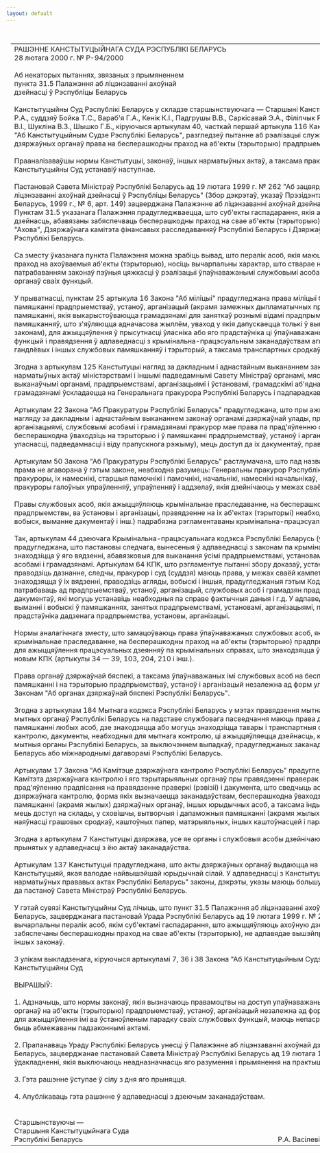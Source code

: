 ```yaml
---
layout: default
---
```


<div style="margin: 0px auto; width: 1000px;">

<div id="flag">

 

</div>

<div id="fixedWidth">

<div id="body">

<div id="columnSpanned">

<div id="content" style="margin: 10px">

<table>
<colgroup>
<col style="width: 100%" />
</colgroup>
<tbody>
<tr class="odd">
<td><div data-align="center" style="text-transform: uppercase;">
Рашэнне Канстытуцыйнага Суда Рэспублікі Беларусь
</div>
<div data-align="center">
28 лютага 2000 г. № Р-94/2000
</div>
<div data-align="left" style="width: 400px; margin-top: 20px; margin-bottom: 20px;">
Аб некаторых пытаннях, звязаных з прымяненнем пункта 31.5 Палажэння аб ліцэнзаванні ахоўнай дзейнасці ў Рэспубліцы Беларусь
</div>
<div data-align="justify">
Канстытуцыйны Суд Рэспублікі Беларусь у складзе старшынствуючага — Старшыні Канстытуцыйнага Суда Васілевіча Р.А., суддзяў Бойка Т.С., Вараб'я Г.А., Кенік К.I., Падгрушы В.В., Саркісавай Э.А., Філіпчык Р.I., Цікавенкі А.Г., Шабайлава В.I., Шукліна В.З., Шышко Г.Б., кіруючыся артыкулам 40, часткай першай артыкула 116 Канстытуцыі і артыкулам 7 Закона "Аб Канстытуцыйным Судзе Рэспублікі Беларусь", разгледзеў пытанне аб рэалізацыі службовымі асобамі некаторых дзяржаўных органаў права на бесперашкодны праход на аб'екты (тэрыторыю) прадпрыемстваў, устаноў, арганізацый.
</div>
<div data-align="justify">
 
</div>
<div data-align="justify">
Прааналізаваўшы нормы Канстытуцыі, законаў, іншых нарматыўных актаў, а таксама практыку іх прымянення, Канстытуцыйны Суд устанавіў наступнае.
</div>
<div data-align="justify">
 
</div>
<div data-align="justify">
Пастановай Савета Міністраў Рэспублікі Беларусь ад 19 лютага 1999 г. № 262 "Аб зацвярджэнні Палажэння аб ліцэнзаванні ахоўнай дзейнасці ў Рэспубліцы Беларусь" (Збор дэкрэтаў, указаў Прэзідэнта і пастаноў Урада Рэспублікі Беларусь, 1999 г., № 6, арт. 149) зацверджана Палажэнне аб ліцэнзаванні ахоўнай дзейнасці ў Рэспубліцы Беларусь. Пунктам 31.5 указанага Палажэння прадугледжваецца, што суб'екты гаспадарання, якія ажыццяўляюць ахоўную дзейнасць, абавязаны забяспечваць бесперашкодны праход на свае аб'екты (тэрыторыю) службовых асоб аб'яднання "Ахова", Дзяржаўнага камітэта фінансавых расследаванняў Рэспублікі Беларусь і Дзяржаўнага падатковага камітэта Рэспублікі Беларусь.
</div>
<div data-align="justify">
 
</div>
<div data-align="justify">
Са зместу ўказанага пункта Палажэння можна зрабіць вывад, што пералік асоб, якія маюць права на бесперашкодны праход на ахоўваемыя аб'екты (тэрыторыю), носіць вычарпальны характар, што стварае на практыцы насуперак патрабаванням законаў пэўныя цяжкасці ў рэалізацыі ўпаўнаважанымі службовымі асобамі некаторых дзяржаўных органаў сваіх функцый.
</div>
<div data-align="justify">
 
</div>
<div data-align="justify">
У прыватнасці, пунктам 25 артыкула 16 Закона "Аб міліцыі" прадугледжана права міліцыі бесперашкодна ўваходзіць у памяшканні прадпрыемстваў, устаноў, арганізацый (акрамя замежных дыпламатычных прадстаўніцтваў), у вытворчыя памяшканні, якія выкарыстоўваюцца грамадзянамі для заняткаў рознымі відамі прадпрымальніцтва (акрамя памяшканняў, што з'яўляюцца адначасова жыллём, уваход у якія дапускаецца толькі ў выпадках, прадугледжаных законам), для ажыццяўлення ў прысутнасці ўласніка або яго прадстаўніка ці ўпаўнаважаных ім асоб кантрольных функцый і правядзення ў адпаведнасці з крымінальна-працэсуальным заканадаўствам агляду вытворчых, складскіх, гандлёвых і іншых службовых памяшканняў і тэрыторый, а таксама транспартных сродкаў.
</div>
<div data-align="justify">
 
</div>
<div data-align="justify">
Згодна з артыкулам 125 Канстытуцыі нагляд за дакладным і аднастайным выкананнем законаў, дэкрэтаў, указаў і іншых нарматыўных актаў міністэрствамі і іншымі падведамнымі Савету Міністраў органамі, мясцовымі прадстаўнічымі і выканаўчымі органамі, прадпрыемствамі, арганізацыямі і ўстановамі, грамадскімі аб'яднаннямі, службовымі асобамі і грамадзянамі ўскладаецца на Генеральнага пракурора Рэспублікі Беларусь і падпарадкаваных яму пракурораў.
</div>
<div data-align="justify">
 
</div>
<div data-align="justify">
Артыкулам 22 Закона "Аб Пракуратуры Рэспублікі Беларусь" прадугледжана, што пры ажыццяўленні пракурорскага нагляду за дакладным і аднастайным выкананнем законаў органамі дзяржаўнай улады, прадпрыемствамі, установамі і арганізацыямі, службовымі асобамі і грамадзянамі пракурор мае права па прад'яўленню службовага пасведчання бесперашкодна ўваходзіць на тэрыторыю і ў памяшканні прадпрыемстваў, устаноў і арганізацый (незалежна ад форм уласнасці, падведамнасці і віду прапускнога рэжыму), мець доступ да іх дакументаў, правяраць выкананне законаў.
</div>
<div data-align="justify">
 
</div>
<div data-align="justify">
Артыкулам 50 Закона "Аб Пракуратуры Рэспублікі Беларусь" растлумачана, што пад назвай "пракурор", калі іншае прама не агаворана ў гэтым законе, неабходна разумець: Генеральны пракурор Рэспублікі Беларусь і ўсе ніжэйстаячыя пракуроры, іх намеснікі, старшыя памочнікі і памочнікі, начальнікі, намеснікі начальнікаў, старшыя пракуроры і пракуроры галоўных упраўленняў, упраўленняў і аддзелаў, якія дзейнічаюць у межах сваёй кампетэнцыі.
</div>
<div data-align="justify">
 
</div>
<div data-align="justify">
Правы службовых асоб, якія ажыццяўляюць крымінальнае праследаванне, на бесперашкодны доступ на прадпрыемствы, ва ўстановы і арганізацыі, правядзенне на іх аб'ектах (тэрыторыі) неабходных следчых дзеянняў (агляд, вобыск, выманне дакументаў і інш.) падрабязна рэгламентаваны крымінальна-працэсуальным заканадаўствам.
</div>
<div data-align="justify">
 
</div>
<div data-align="justify">
Так, артыкулам 44 дзеючага Крымінальна-працэсуальнага кодэкса Рэспублікі Беларусь (у далейшым — КПК) прадугледжана, што пастановы следчага, вынесеныя ў адпаведнасці з законам па крымінальнай справе, якая знаходзіцца ў яго вядзенні, абавязковыя для выканання ўсімі прадпрыемствамі, установамі, арганізацыямі, службовымі асобамі і грамадзянамі. Артыкулам 64 КПК, што рэгламентуе пытанні збору доказаў, устаноўлена, што асоба, якая праводзіць дазнанне, следчы, пракурор і суд (суддзя) маюць права, у межах сваёй кампетэнцыі, па справах, што знаходзяцца ў іх вядзенні, праводзіць агляды, вобыскі і іншыя, прадугледжаныя гэтым Кодэксам, следчыя дзеянні; патрабаваць ад прадпрыемстваў, устаноў, арганізацый, службовых асоб і грамадзян прадстаўлення прадметаў і дакументаў, які могуць устанавіць неабходныя па справе фактычныя даныя і г.д. У адпаведнасці з артыкулам 168 КПК выманні і вобыскі ў памяшканнях, занятых прадпрыемствамі, установамі, арганізацыямі, праводзяцца ў прысутнасці прадстаўніка дадзенага прадпрыемства, установы, арганізацыі.
</div>
<div data-align="justify">
 
</div>
<div data-align="justify">
Нормы аналагічнага зместу, што замацоўваюць права ўпаўнаважаных службовых асоб, якія ажыццяўляюць крымінальнае праследаванне, на бесперашкодны праход на аб'екты (тэрыторыю) прадпрыемстваў, устаноў, арганізацый для ажыццяўлення працэсуальных дзеянняў па крымінальных справах, што знаходзяцца ў іх вядзенні, змяшчаюцца і ў новым КПК (артыкулы 34 — 39, 103, 204, 210 і інш.).
</div>
<div data-align="justify">
 
</div>
<div data-align="justify">
Права органаў дзяржаўнай бяспекі, а таксама ўпаўнаважаных імі службовых асоб на бесперашкодны ўваход у памяшканні і на тэрыторыю прадпрыемстваў, устаноў і арганізацый незалежна ад форм уласнасці прадугледжана Законам "Аб органах дзяржаўнай бяспекі Рэспублікі Беларусь".
</div>
<div data-align="justify">
 
</div>
<div data-align="justify">
Згодна з артыкулам 184 Мытнага кодэкса Рэспублікі Беларусь у мэтах правядзення мытнага кантролю службовыя асобы мытных органаў Рэспублікі Беларусь на падставе службовага пасведчання маюць права доступу на тэрыторыю і ў памяшканні любых асоб, дзе знаходзяцца або могуць знаходзіцца тавары і транспартныя сродкі, што падлягаюць такому кантролю, дакументы, неабходныя для мытнага контролю, ці ажыццяўляецца дзейнасць, кантроль за якой ускладзены на мытныя органы Рэспублікі Беларусь, за выключэннем выпадкаў, прадугледжаных заканадаўчымі актамі Рэспублікі Беларусь або міжнароднымі дагаворамі Рэспублікі Беларусь.
</div>
<div data-align="justify">
 
</div>
<div data-align="justify">
Артыкулам 17 Закона "Аб Камітэце дзяржаўнага кантролю Рэспублікі Беларусь" прадугледжана, што службовыя асобы Камітэта дзяржаўнага кантролю і яго тэрытарыяльных органаў пры правядзенні праверак (рэвізій) маюць права па прад'яўленню прадпісання на правядзенне праверкі (рэвізіі) і дакумента, што сведчыць асобу супрацоўніка Камітэта дзяржаўнага кантролю, форма якіх вызначаецца заканадаўствам, бесперашкодна ўваходзіць на тэрыторыю і ў памяшканні (акрамя жылых) дзяржаўных органаў, іншых юрыдычных асоб, а таксама індывідуальных прадпрымальнікаў; мець доступ на склады, у сховішчы, вытворчыя і дапаможныя памяшканні (акрамя жылых) і іншыя аб'екты для праверкі наяўнасці грашовых сродкаў, каштоўных папер, матэрыяльных, іншых каштоўнасцей і парадку іх захоўвання.
</div>
<div data-align="justify">
 
</div>
<div data-align="justify">
Згодна з артыкулам 7 Канстытуцыі дзяржава, усе яе органы і службовыя асобы дзейнічаюць у межах Канстытуцыі і прынятых у адпаведнасці з ёю актаў заканадаўства.
</div>
<div data-align="justify">
 
</div>
<div data-align="justify">
Артыкулам 137 Канстытуцыі прадугледжана, што акты дзяржаўных органаў выдаюцца на падставе і ў адпаведнасці з Канстытуцыяй, якая валодае найвышэйшай юрыдычнай сілай. У адпаведнасці з Канстытуцыяй і Законам "Аб нарматыўных прававых актах Рэспублікі Беларусь" законы, дэкрэты, указы маюць большую юрыдычную сілу ў адносінах да пастаноў Савета Міністраў Рэспублікі Беларусь.
</div>
<div data-align="justify">
 
</div>
<div data-align="justify">
У гэтай сувязі Канстытуцыйны Суд лічыць, што пункт 31.5 Палажэння аб ліцэнзаванні ахоўнай дзейнасці ў Рэспубліцы Беларусь, зацверджанага пастановай Урада Рэспублікі Беларусь ад 19 лютага 1999 г. № 262, што вызначыў фактычна вычарпальны пералік асоб, якім суб'ектамі гаспадарання, што ажыццяўляюць ахоўную дзейнасць, павінен быць забяспечаны бесперашкодны праход на свае аб'екты (тэрыторыю), не адпавядае вышэйпрыведзеным нормам кодэксаў і іншых законаў.
</div>
<div data-align="justify">
 
</div>
<div data-align="justify">
З улікам выкладзенага, кіруючыся артыкуламі 7, 36 і 38 Закона "Аб Канстытуцыйным Судзе Рэспублікі Беларусь", Канстытуцыйны Суд
</div>
<div data-align="justify">
 
</div>
<div data-align="center">
ВЫРАШЫЎ:
</div>
<div>
 
</div>
<div data-align="justify">
1. Адзначыць, што нормы законаў, якія вызначаюць правамоцтвы на доступ упаўнаважаных службовых асоб дзяржаўных органаў на аб'екты (тэрыторыю) прадпрыемстваў, устаноў, арганізацый незалежна ад форм уласнасці і падведамнасці для ажыццяўлення імі ва ўстаноўленым парадку сваіх службовых функцый, маюць непасрэднае дзеянне і не могуць быць абмежаваны падзаконнымі актамі.
</div>
<div data-align="justify">
 
</div>
<div data-align="justify">
2. Прапанаваць Ураду Рэспублікі Беларусь унесці ў Палажэнне аб ліцэнзаванні ахоўнай дзейнасці ў Рэспубліцы Беларусь, зацверджанае пастановай Савета Міністраў Рэспублікі Беларусь ад 19 лютага 1999 г. № 262, неабходныя ўдакладненні, якія выключаюць неадназначнасць яго разумення і прымянення на практыцы.
</div>
<div data-align="justify">
 
</div>
<div data-align="justify">
3. Гэта рашэнне ўступае ў сілу з дня яго прыняцця.
</div>
<div data-align="justify">
 
</div>
<div data-align="justify">
4. Апублікаваць гэта рашэнне ў адпаведнасці з дзеючым заканадаўствам.
</div>
<div data-align="justify">
 
</div>
<div>
 
</div>
<div>
Старшынствуючы —
</div>
<div>
Старшыня Канстытуцыйнага Суда
</div>
<div>
Рэспублікі Беларусь <span>                                                                                                         Р.А. Васілевіч</span>
</div></td>
</tr>
</tbody>
</table>

</div>

<div class="terminator">

 

</div>

</div>

</div>

</div>

</div>
